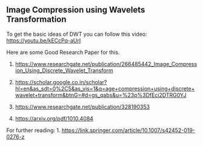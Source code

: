 ## Image Compression using Wavelets Transformation

To get the basic ideas of DWT 
you can follow this video: https://youtu.be/kECcPq-aUrI

Here are some Good Research Paper for this.

1.  https://www.researchgate.net/publication/266485442_Image_Compression_Using_Discrete_Wavelet_Transform
2. https://scholar.google.co.in/scholar?hl=en&as_sdt=0%2C5&as_vis=1&q=age+compression+using+discrete+wavelet+transform&btnG=#d=gs_qabs&u=%23p%3DfEci2DTRG0YJ



3. https://www.researchgate.net/publication/328190353

4. https://arxiv.org/pdf/1010.4084

For further reading:
1. 
https://link.springer.com/article/10.1007/s42452-019-0276-z

